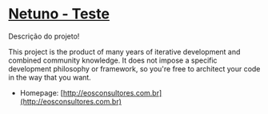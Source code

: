 # [Netuno - Teste](http://eosconsultores.com.br)

Descrição do projeto!

This project is the product of many years of iterative development and combined
community knowledge. It does not impose a specific development philosophy or
framework, so you're free to architect your code in the way that you want.

* Homepage: [http://eosconsultores.com.br](http://eosconsultores.com.br)
